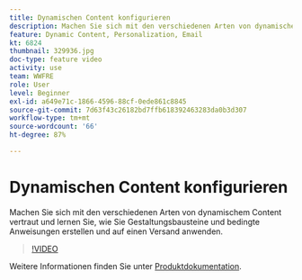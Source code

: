 ```yaml
---
title: Dynamischen Content konfigurieren
description: Machen Sie sich mit den verschiedenen Arten von dynamischem Content vertraut und lernen Sie, wie Sie Gestaltungsbausteine und bedingte Anweisungen erstellen und auf einen Versand anwenden.
feature: Dynamic Content, Personalization, Email
kt: 6824
thumbnail: 329936.jpg
doc-type: feature video
activity: use
team: WWFRE
role: User
level: Beginner
exl-id: a649e71c-1866-4596-88cf-0ede861c8845
source-git-commit: 7d63f43c26182bd7ffb618392463283da0b3d307
workflow-type: tm+mt
source-wordcount: '66'
ht-degree: 87%

---
```


# Dynamischen Content konfigurieren

Machen Sie sich mit den verschiedenen Arten von dynamischem Content vertraut und lernen Sie, wie Sie Gestaltungsbausteine und bedingte Anweisungen erstellen und auf einen Versand anwenden.

>[!VIDEO](https://video.tv.adobe.com/v/329936?quality=12)

Weitere Informationen finden Sie unter [Produktdokumentation](https://experienceleague.adobe.com/docs/campaign-classic/using/sending-messages/personalizing-deliveries/conditional-content.html?lang=de).

